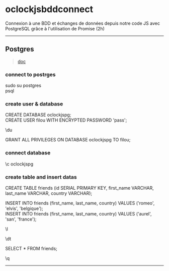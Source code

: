# oclockjsbddconnect
Connexion à une BDD et échanges de données depuis notre code JS avec PostgreSQL grâce à l'utilisation de Promise (2h)

---

## Postgres
>[doc](https://www.postgresql.org/docs/current/index.html)

### connect to postrges
sudo su postgres  
psql

### create user & database
CREATE DATABASE oclockjspg;  
CREATE USER filou WITH ENCRYPTED PASSWORD 'pass';

\du

GRANT ALL PRIVILEGES ON DATABASE oclockjspg TO filou;

### connect database
\c oclockjspg

### create table and insert datas
CREATE TABLE friends (id SERIAL PRIMARY KEY, first_name VARCHAR, last_name VARCHAR, country VARCHAR);

INSERT INTO friends (first_name, last_name, country) VALUES ('romeo', 'elvis', 'belgique');  
INSERT INTO friends (first_name, last_name, country) VALUES ('aurel', 'san', 'france');  

\l

\dt

SELECT * FROM friends;

\q

---


